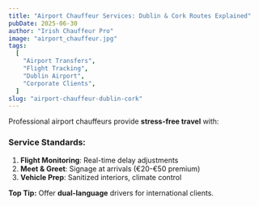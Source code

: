 ```yaml
---
title: "Airport Chauffeur Services: Dublin & Cork Routes Explained"
pubDate: 2025-06-30
author: "Irish Chauffeur Pro"
image: "airport_chauffeur.jpg"
tags:
  [
    "Airport Transfers",
    "Flight Tracking",
    "Dublin Airport",
    "Corporate Clients",
  ]
slug: "airport-chauffeur-dublin-cork"
---
```


Professional airport chauffeurs provide **stress-free travel** with:

### Service Standards:

1. **Flight Monitoring**: Real-time delay adjustments
2. **Meet & Greet**: Signage at arrivals (€20-€50 premium)
3. **Vehicle Prep**: Sanitized interiors, climate control

**Top Tip:** Offer **dual-language** drivers for international clients.
